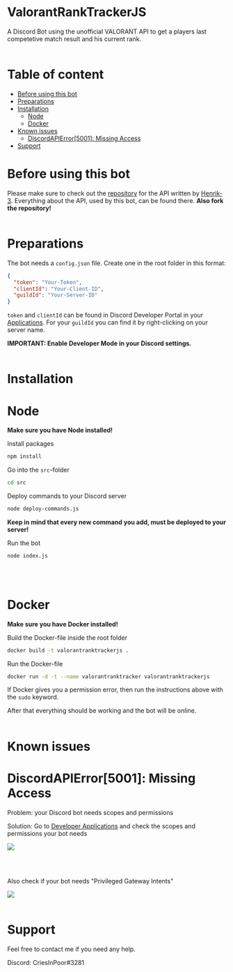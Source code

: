 # ValorantRankTrackerJS

A Discord Bot using the unofficial VALORANT API to get a players last competetive match result and his current rank.
<br></br>

# Table of content

- [Before using this bot](#before-using-this-bot)
- [Preparations](#preparations)
- [Installation](#installation)
  - [Node](#node)
  - [Docker](#docker)
- [Known issues](#known-issues)
  - [DiscordAPIError[5001]: Missing Access](#discordapierror-5001-missing-access)
- [Support](#support)

# <a name="before-using-this-bot"></a> Before using this bot

Please make sure to check out the [repository](https://github.com/Henrik-3/unofficial-valorant-api) for the API written by [Henrik-3](https://github.com/Henrik-3). Everything about the API, used by this bot, can be found there.
**Also fork the repository!**
<br></br>

# <a name="preparations"></a> Preparations

The bot needs a `config.json` file. Create one in the root folder in this format:

```json
{
  "token": "Your-Token",
  "clientId": "Your-Client-ID",
  "guildId": "Your-Server-ID"
}
```

`token` and `clientId` can be found in Discord Developer Portal in your [Applications](https://discord.com/developers/applications). For your `guildId` you can find it by right-clicking on your server name.

**IMPORTANT: Enable Developer Mode in your Discord settings.**
<br></br>

# <a name="installation"></a> Installation

# <a name="node"></a> Node

**Make sure you have Node installed!**

Install packages

```bash
npm install
```

Go into the `src`-folder

```bash
cd src
```

Deploy commands to your Discord server

```bash
node deploy-commands.js
```

**Keep in mind that every new command you add, must be deployed to your server!**

Run the bot

```bash
node index.js
```

<br></br>

# <a name="docker"></a> Docker

**Make sure you have Docker installed!**

Build the Docker-file inside the root folder

```bash
docker build -t valorantranktrackerjs .
```

Run the Docker-file

```bash
docker run -d -t --name valorantranktracker valorantranktrackerjs
```

If Docker gives you a permission error, then run the instructions above with the `sudo` keyword.

After that everything should be working and the bot will be online.
<br></br>

# <a name="known-issues"></a> Known issues

# <a name="discordapierror-5001-missing-access"></a> DiscordAPIError[5001]: Missing Access

Problem: your Discord bot needs scopes and permissions

Solution: Go to [Developer Applications](https://discord.com/developers/applications) and check the scopes and permissions your bot needs

<img src="https://discord-py-slash-command.readthedocs.io/en/legacy/_images/scope.jpg">

<br></br>

Also check if your bot needs "Privileged Gateway Intents"

<img src="https://discordpy.readthedocs.io/en/stable/_images/discord_privileged_intents.png">
<br></br>

# <a name="support"></a> Support

Feel free to contact me if you need any help.

Discord: CriesInPoor#3281
